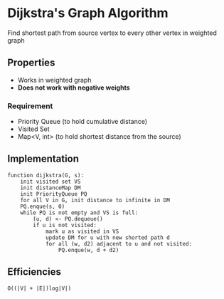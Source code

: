 # Dijkstra's Graph Algorithm
Find shortest path from source vertex to every other vertex in weighted graph

## Properties
* Works in weighted graph
* **Does not work with negative weights**


### Requirement
* Priority Queue (to hold cumulative distance)
* Visited Set
* Map<V, int> (to hold shortest distance from the source)

## Implementation

```
function dijkstra(G, s):
    init visited set VS
    init distanceMap DM
    init PriorityQueue PQ
    for all V in G, init distance to infinite in DM
    PQ.enque(s, 0)
    while PQ is not empty and VS is full:
        (u, d) <- PQ.dequeue()
        if u is not visited:
            mark u as visited in VS
            update DM for u with new shorted path d
            for all (w, d2) adjacent to u and not visited:
                PQ.enque(w, d + d2)

```
## Efficiencies
`O((|V| + |E|)log|V|)`
